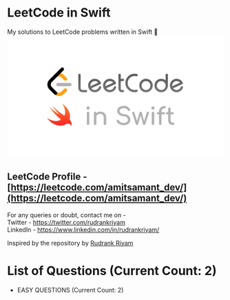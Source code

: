 # LeetCode in Swift
My solutions to LeetCode problems written in Swift :grimacing:
![Leetcode](./LeetCode-in-Swift.jpg?style=centerme)

## LeetCode Profile - [https://leetcode.com/amitsamant_dev/](https://leetcode.com/amitsamant_dev/)
For any queries or doubt, contact me on -  
Twitter - https://twitter.com/rudrankriyam  
LinkedIn - https://www.linkedin.com/in/rudrankriyam/  

Inspired by the repository by [Rudrank Riyam](https://github.com/rudrankriyam/LeetCode-in-Swift)

# List of Questions (Current Count: 2)
* EASY QUESTIONS (Current Count: 2)
